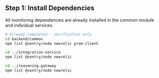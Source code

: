 ## Step 1: Install Dependencies

All monitoring dependencies are already installed in the common module and individual services.

```bash
# Already completed - verification only
cd backend/common
npm list @sentry/node newrelic prom-client

cd ../integration-service
npm list @sentry/node newrelic

cd ../reasoning-gateway
npm list @sentry/node newrelic
```
